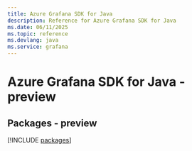 ```yaml
---
title: Azure Grafana SDK for Java
description: Reference for Azure Grafana SDK for Java
ms.date: 06/11/2025
ms.topic: reference
ms.devlang: java
ms.service: grafana
---
```

# Azure Grafana SDK for Java - preview
## Packages - preview
[!INCLUDE [packages](grafana-index.md)]